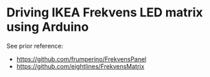 # Driving IKEA Frekvens LED matrix using Arduino

See prior reference:

- https://github.com/frumperino/FrekvensPanel
- https://github.com/eightlines/FrekvensMatrix
